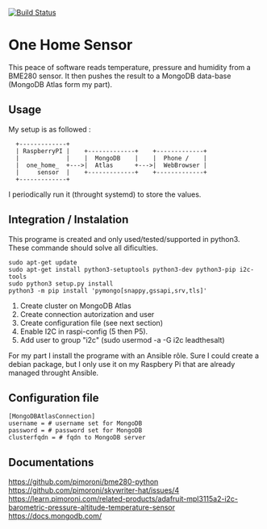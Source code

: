 [![Build Status](https://travis-ci.org/LeadTheSalt/one_home_sensor.svg?branch=master)](https://travis-ci.org/LeadTheSalt/one_home_sensor)
# One Home Sensor

This peace of software reads temperature, pressure and humidity from a BME280 sensor. It then pushes the result to a MongoDB data-base (MongoDB Atlas form my part). 

## Usage 
My setup is as followed :
```
  +-------------+
  | RaspberryPI |    +-------------+    +-------------+ 
  |             |    |  MongoDB    |    |  Phone /    |
  |  one_home_  +--->|  Atlas      +--->|  WebBrowser |
  |     sensor  |    +-------------+    +-------------+
  +-------------+
```
I periodically run it (throught systemd) to store the values. 


## Integration / Instalation
This programe is created and only used/tested/supported in python3. These commande should solve all dificulties. 

```
sudo apt-get update
sudo apt-get install python3-setuptools python3-dev python3-pip i2c-tools 
sudo python3 setup.py install 
python3 -m pip install 'pymongo[snappy,gssapi,srv,tls]'
```
1. Create cluster on MongoDB Atlas
2. Create connection autorization and user 
3. Create configuration file (see next section)
4. Enable  I2C in raspi-config (5 then P5).
5. Add user to group "i2c" (sudo usermod -a -G i2c leadthesalt)

For my part I install the programe with an Ansible rôle. Sure I could create a debian package, but I only use it on my Raspbery Pi that are already managed throught Ansible. 
 
## Configuration file 
```
[MongoDBAtlasConnection]
username = # username set for MongoDB
password = # password set for MongoDB
clusterfqdn = # fqdn to MongoDB server 

```

## Documentations 
https://github.com/pimoroni/bme280-python
https://github.com/pimoroni/skywriter-hat/issues/4
https://learn.pimoroni.com/related-products/adafruit-mpl3115a2-i2c-barometric-pressure-altitude-temperature-sensor
https://docs.mongodb.com/ 